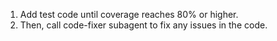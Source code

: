 1. Add test code until coverage reaches 80% or higher.
2. Then, call code-fixer subagent to fix any issues in the code.
